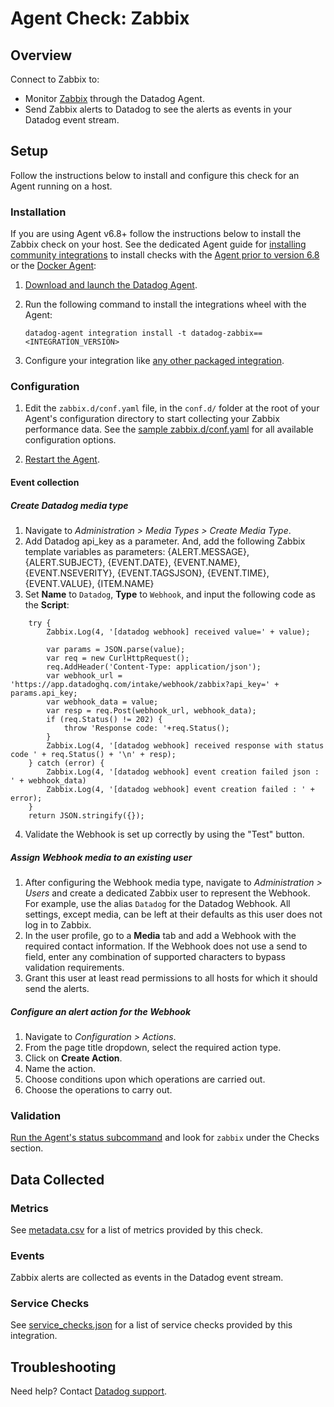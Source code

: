 # Agent Check: Zabbix

## Overview

Connect to Zabbix to:

- Monitor [Zabbix][1] through the Datadog Agent.
- Send Zabbix alerts to Datadog to see the alerts as events in your Datadog event stream.

## Setup

Follow the instructions below to install and configure this check for an Agent running on a host.

### Installation

If you are using Agent v6.8+ follow the instructions below to install the Zabbix check on your host. See the dedicated Agent guide for [installing community integrations][3] to install checks with the [Agent prior to version 6.8][4] or the [Docker Agent][5]:

1. [Download and launch the Datadog Agent][6].
2. Run the following command to install the integrations wheel with the Agent:

   ```shell
   datadog-agent integration install -t datadog-zabbix==<INTEGRATION_VERSION>
   ```
3. Configure your integration like [any other packaged integration][6].


### Configuration

1. Edit the `zabbix.d/conf.yaml` file, in the `conf.d/` folder at the root of your Agent's configuration directory to start collecting your Zabbix performance data. See the [sample zabbix.d/conf.yaml][7] for all available configuration options.

2. [Restart the Agent][8].

#### Event collection

##### Create Datadog media type 

1. Navigate to *Administration > Media Types > Create Media Type*.
2. Add Datadog api_key as a parameter. And, add the following Zabbix template variables as parameters: {ALERT.MESSAGE}, {ALERT.SUBJECT}, {EVENT.DATE}, {EVENT.NAME}, {EVENT.NSEVERITY}, {EVENT.TAGSJSON}, {EVENT.TIME}, {EVENT.VALUE}, {ITEM.NAME}
3. Set **Name** to `Datadog`, **Type** to `Webhook`, and input the following code as the **Script**:
``` 
	try {
		Zabbix.Log(4, '[datadog webhook] received value=' + value);

		var params = JSON.parse(value);
	    var req = new CurlHttpRequest();
		req.AddHeader('Content-Type: application/json');
	    var webhook_url = 'https://app.datadoghq.com/intake/webhook/zabbix?api_key=' + params.api_key;
	    var webhook_data = value;
	    var resp = req.Post(webhook_url, webhook_data);
		if (req.Status() != 202) {
			throw 'Response code: '+req.Status();
		}
		Zabbix.Log(4, '[datadog webhook] received response with status code ' + req.Status() + '\n' + resp);
	} catch (error) {
		Zabbix.Log(4, '[datadog webhook] event creation failed json : ' + webhook_data)
		Zabbix.Log(4, '[datadog webhook] event creation failed : ' + error);
	}
	return JSON.stringify({});

```
4. Validate the Webhook is set up correctly by using the "Test" button.

##### Assign Webhook media to an existing user

1. After configuring the Webhook media type, navigate to *Administration > Users* and create a dedicated Zabbix user to represent the Webhook. For example, use the alias `Datadog` for the Datadog Webhook. All settings, except media, can be left at their defaults as this user does not log in to Zabbix.
2. In the user profile, go to a **Media** tab and add a Webhook with the required contact information. If the Webhook does not use a send to field, enter any combination of supported characters to bypass validation requirements.
3. Grant this user at least read permissions to all hosts for which it should send the alerts.

##### Configure an alert action for the Webhook

1. Navigate to *Configuration > Actions*.
2. From the page title dropdown, select the required action type.
3. Click on **Create Action**.
4. Name the action.
5. Choose conditions upon which operations are carried out.
6. Choose the operations to carry out.

### Validation

[Run the Agent's status subcommand][9] and look for `zabbix` under the Checks section.

## Data Collected

### Metrics

See [metadata.csv][10] for a list of metrics provided by this check.

### Events

Zabbix alerts are collected as events in the Datadog event stream.

### Service Checks

See [service_checks.json][12] for a list of service checks provided by this integration.

## Troubleshooting

Need help? Contact [Datadog support][11].


[1]: https://www.zabbix.com/
[2]: https://app.datadoghq.com/account/settings#agent
[3]: https://docs.datadoghq.com/agent/guide/community-integrations-installation-with-docker-agent/
[4]: https://docs.datadoghq.com/agent/guide/community-integrations-installation-with-docker-agent/?tab=agentpriorto68
[5]: https://docs.datadoghq.com/agent/guide/community-integrations-installation-with-docker-agent/?tab=docker
[6]: https://docs.datadoghq.com/getting_started/integrations/
[7]: https://github.com/DataDog/integrations-extras/blob/master/zabbix/datadog_checks/zabbix/data/conf.yaml.example
[8]: https://docs.datadoghq.com/agent/guide/agent-commands/#start-stop-and-restart-the-agent
[9]: https://docs.datadoghq.com/agent/guide/agent-commands/#agent-status-and-information
[10]: https://github.com/DataDog/integrations-extras/blob/master/zabbix/metadata.csv
[11]: https://docs.datadoghq.com/help/
[12]: https://github.com/DataDog/integrations-extras/blob/master/zabbix/assets/service_checks.json
